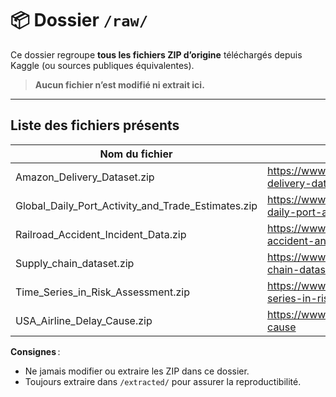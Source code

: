 # 📦 Dossier `/raw/`

Ce dossier regroupe **tous les fichiers ZIP d’origine** téléchargés depuis Kaggle (ou sources publiques équivalentes).
> **Aucun fichier n’est modifié ni extrait ici.**

---

## Liste des fichiers présents

| Nom du fichier                              | Source Kaggle / Lien                                                         |
|---------------------------------------------|------------------------------------------------------------------------------|
| Amazon_Delivery_Dataset.zip                 | https://www.kaggle.com/datasets/sujalsuthar/amazon-delivery-dataset          |
| Global_Daily_Port_Activity_and_Trade_Estimates.zip | https://www.kaggle.com/datasets/arunvithyasegar/global-daily-port-activity-and-trade-estimates |
| Railroad_Accident_Incident_Data.zip         | https://www.kaggle.com/datasets/chrico03/railroad-accident-and-incident-data |
| Supply_chain_dataset.zip                    | https://www.kaggle.com/datasets/natasha0786/supply-chain-dataset/data        |
| Time_Series_in_Risk_Assessment.zip          | https://www.kaggle.com/datasets/saurabhshahane/time-series-in-risk-assessment/data |
| USA_Airline_Delay_Cause.zip                 | https://www.kaggle.com/datasets/ryanjt/airline-delay-cause                   |

**Consignes** :
- Ne jamais modifier ou extraire les ZIP dans ce dossier.
- Toujours extraire dans `/extracted/` pour assurer la reproductibilité.